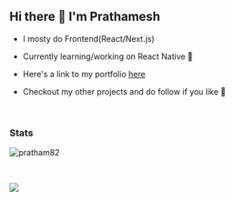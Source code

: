 ## Hi there 👋 I'm Prathamesh

<!-- -   I'm a Software Engineer venturing through various technologies 🗻

-   I ❤️ building new things and helping others 🤝 . Learning something new everyday 🌞

-   Proficient in JS 

-   Practicing clean code ✨

- Trying to learn everything

-   Linux and DevOps Enthusiast

-   I write at **[Dev.to](https://dev.to/pratham82)** occasionally

-   Checkout my portfolio **[here](https://portfolio-2020-v3.netlify.app/)** -->

-   I mosty do Frontend(React/Next.js)
-   Currently learning/working on React Native 🧐

- Here's a link to my portfolio [here](https://pratham82.vercel.app)
- Checkout my other projects and do follow if you like 🥰

<br/>


### Stats

<p><img align="center" src="https://github-readme-streak-stats.herokuapp.com/?user=pratham82&" alt="pratham82" /></p>
</br>

![](https://activity-graph.herokuapp.com/graph?username=pratham82&theme=github)
